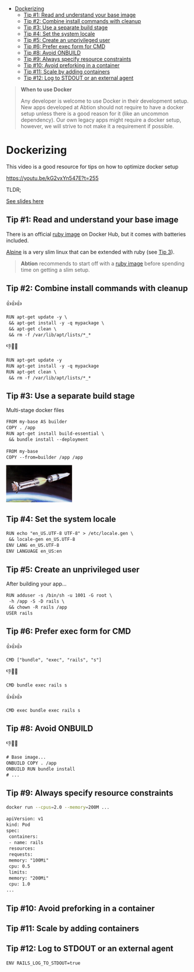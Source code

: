 - [Dockerizing](#dockerizing)
  - [Tip #1: Read and understand your base image](#tip-1-read-and-understand-your-base-image)
  - [Tip #2: Combine install commands with cleanup](#tip-2-combine-install-commands-with-cleanup)
  - [Tip #3: Use a separate build stage](#tip-3-use-a-separate-build-stage)
  - [Tip #4: Set the system locale](#tip-4-set-the-system-locale)
  - [Tip #5: Create an unprivileged user](#tip-5-create-an-unprivileged-user)
  - [Tip #6: Prefer exec form for CMD](#tip-6-prefer-exec-form-for-cmd)
  - [Tip #8: Avoid ONBUILD](#tip-8-avoid-onbuild)
  - [Tip #9: Always specify resource constraints](#tip-9-always-specify-resource-constraints)
  - [Tip #10: Avoid preforking in a container](#tip-10-avoid-preforking-in-a-container)
  - [Tip #11: Scale by adding containers](#tip-11-scale-by-adding-containers)
  - [Tip #12: Log to STDOUT or an external agent](#tip-12-log-to-stdout-or-an-external-agent)

>**When to use Docker**
>
>Any developer is welcome to use Docker in their development setup. New apps developed at Abtion should not require to have a docker setup unless there is a good reason for it (like an uncommon dependency).
>Our own legacy apps might require a docker setup, however, we will strive to not make it a requirement if possible.


# Dockerizing

This video is a good resource for tips on how to optimize docker setup

https://youtu.be/kG2vxYn547E?t=255 

TLDR;

[See slides here](https://speakerd.s3.amazonaws.com/presentations/55d8979b402d43f4a5a99cce56273579/containers.pdf)

## Tip #1: Read and understand your base image

There is an official [ruby image](https://hub.docker.com/_/ruby) on Docker Hub, but it comes with batteries included. 

[Alpine](https://hub.docker.com/_/alpine) is a very slim linux that can be extended with ruby (see [Tip 3](#tip-3-use-a-separate-build-stage)). 

> **Abtion** recommends to start off with a [ruby image](https://hub.docker.com/_/ruby) before spending time on getting a slim setup.

## Tip #2: Combine install commands with cleanup

👍👍👍
```Docker
RUN apt-get update -y \
 && apt-get install -y -q mypackage \
 && apt-get clean \
 && rm -f /var/lib/apt/lists/*_* 
```

👎🤨😔
```Docker
RUN apt-get update -y
RUN apt-get install -y -q mypackage
RUN apt-get clean \
 && rm -f /var/lib/apt/lists/*_* 
```

## Tip #3: Use a separate build stage

Multi-stage docker files

```Docker
FROM my-base AS builder
COPY . /app
RUN apt-get install build-essential \
 && bundle install --deployment

FROM my-base
COPY --from=builder /app /app
```

<img src="multi-stage-docker-files.png" alt="Multi-stage docker files" height="100">

## Tip #4: Set the system locale

```Docker
RUN echo "en_US.UTF-8 UTF-8" > /etc/locale.gen \
 && locale-gen en_US.UTF-8
ENV LANG en_US.UTF-8
ENV LANGUAGE en_US:en 
```

## Tip #5: Create an unprivileged user

After building your app...

```Docker
RUN adduser -s /bin/sh -u 1001 -G root \
 -h /app -S -D rails \
 && chown -R rails /app
USER rails 
```

## Tip #6: Prefer exec form for CMD

👍👍👍
```Docker
CMD ["bundle", "exec", "rails", "s"]
```

👎🤨😔
```Docker
CMD bundle exec rails s
```

👍👍👍
```Docker
CMD exec bundle exec rails s
```

## Tip #8: Avoid ONBUILD

👎🤨😔
```Docker
# Base image...
ONBUILD COPY . /app
ONBUILD RUN bundle install
# ...
```

## Tip #9: Always specify resource constraints

```bash
docker run --cpus=2.0 --memory=200M ...
```

```docker-compose
apiVersion: v1
kind: Pod
spec:
 containers:
 - name: rails
 resources:
 requests:
 memory: "100Mi"
 cpu: 0.5
 limits:
 memory: "200Mi"
 cpu: 1.0
...
```

## Tip #10: Avoid preforking in a container

## Tip #11: Scale by adding containers

## Tip #12: Log to STDOUT or an external agent

```
ENV RAILS_LOG_TO_STDOUT=true
```

